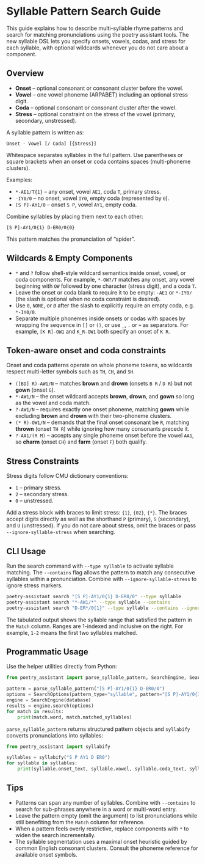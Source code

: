 # Syllable Pattern Search Guide

This guide explains how to describe multi-syllable rhyme patterns and search for
matching pronunciations using the poetry assistant tools. The new syllable DSL
lets you specify onsets, vowels, codas, and stress for each syllable, with
optional wildcards whenever you do not care about a component.

## Overview

* **Onset** – optional consonant or consonant cluster before the vowel.
* **Vowel** – one vowel phoneme (ARPABET) including an optional stress digit.
* **Coda** – optional consonant or consonant cluster after the vowel.
* **Stress** – optional constraint on the stress of the vowel (primary, secondary,
  unstressed).

A syllable pattern is written as:

```
Onset - Vowel [/ Coda] [{Stress}]
```

Whitespace separates syllables in the full pattern. Use parentheses or square
brackets when an onset or coda contains spaces (multi-phoneme clusters).

Examples:

* `*-AE1/T{1}` – any onset, vowel `AE1`, coda `T`, primary stress.
* `-IY0/0` – no onset, vowel `IY0`, empty coda (represented by `0`).
* `[S P]-AY1/0` – onset `S P`, vowel `AY1`, empty coda.

Combine syllables by placing them next to each other:

```
[S P]-AY1/0{1} D-ER0/0{0}
```

This pattern matches the pronunciation of “spider”.

## Wildcards & Empty Components

* `*` and `?` follow shell-style wildcard semantics inside onset, vowel, or coda
  components. For example, `*-OW?/T` matches any onset, any vowel beginning with
  `OW` followed by one character (stress digit), and a coda `T`.
* Leave the onset or coda blank to require it to be empty: `-AE1` or `*-IY0/`
  (the slash is optional when no coda constraint is desired).
* Use `0`, `NONE`, or `Ø` after the slash to explicitly require an empty coda, e.g.
  `*-IY0/0`.
* Separate multiple phonemes inside onsets or codas with spaces by wrapping the
  sequence in `[]` or `()`, or use `_`, `.` or `+` as separators. For example,
  `[K R]-OW1` and `K_R-OW1` both specify an onset of `K R`.

## Token-aware onset and coda constraints

Onset and coda patterns operate on whole phoneme tokens, so wildcards respect
multi-letter symbols such as `TH`, `CH`, and `SH`.

* `([BD] R)-AW1/N` – matches **brown** and **drown** (onsets `B R` / `D R`) but
  not **gown** (onset `G`).
* `*-AW1/N` – the onset wildcard accepts **brown**, **drown**, and **gown** so
  long as the vowel and coda match.
* `?-AW1/N` – requires exactly one onset phoneme, matching **gown** while
  excluding **brown** and **drown** with their two-phoneme clusters.
* `(* R)-OW1/N` – demands that the final onset consonant be `R`, matching
  **thrown** (onset `TH R`) while ignoring how many consonants precede it.
* `?-AA1/(R M)` – accepts any single phoneme onset before the vowel `AA1`, so
  **charm** (onset `CH`) and **farm** (onset `F`) both qualify.

## Stress Constraints

Stress digits follow CMU dictionary conventions:

* `1` – primary stress.
* `2` – secondary stress.
* `0` – unstressed.

Add a stress block with braces to limit stress: `{1}`, `{02}`, `{*}`. The braces
accept digits directly as well as the shorthand `P` (primary), `S` (secondary),
and `U` (unstressed). If you do not care about stress, omit the braces or pass
`--ignore-syllable-stress` when searching.

## CLI Usage

Run the search command with `--type syllable` to activate syllable matching. The
`--contains` flag allows the pattern to match any consecutive syllables within a
pronunciation. Combine with `--ignore-syllable-stress` to ignore stress markers.

```bash
poetry-assistant search "[S P]-AY1/0{1} D-ER0/0" --type syllable
poetry-assistant search "*-AW1/*" --type syllable --contains
poetry-assistant search "D-ER*/0{1}" --type syllable --contains --ignore-syllable-stress
```

The tabulated output shows the syllable range that satisfied the pattern in the
`Match` column. Ranges are 1-indexed and inclusive on the right. For example,
`1-2` means the first two syllables matched.

## Programmatic Usage

Use the helper utilities directly from Python:

```python
from poetry_assistant import parse_syllable_pattern, SearchEngine, SearchOptions

pattern = parse_syllable_pattern("[S P]-AY1/0{1} D-ER0/0")
options = SearchOptions(pattern_type="syllable", pattern="[S P]-AY1/0{1} D-ER0/0")
engine = SearchEngine(database)
results = engine.search(options)
for match in results:
    print(match.word, match.matched_syllables)
```

`parse_syllable_pattern` returns structured pattern objects and `syllabify`
converts pronunciations into syllables:

```python
from poetry_assistant import syllabify

syllables = syllabify("S P AY1 D ER0")
for syllable in syllables:
    print(syllable.onset_text, syllable.vowel, syllable.coda_text, syllable.stress)
```

## Tips

* Patterns can span any number of syllables. Combine with `--contains` to search
  for sub-phrases anywhere in a word or multi-word entry.
* Leave the pattern empty (omit the argument) to list pronunciations while still
  benefiting from the `Match` column for reference.
* When a pattern feels overly restrictive, replace components with `*` to widen
  the search incrementally.
* The syllable segmentation uses a maximal onset heuristic guided by common
  English consonant clusters. Consult the phoneme reference for available onset
  symbols.
